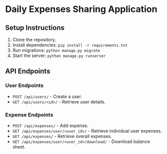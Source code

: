 # Daily Expenses Sharing Application

## Setup Instructions

1. Clone the repository.
2. Install dependencies: `pip install -r requirements.txt`
3. Run migrations: `python manage.py migrate`
4. Start the server: `python manage.py runserver`

## API Endpoints

### User Endpoints

- `POST /api/users/` - Create a user.
- `GET /api/users/<id>/` - Retrieve user details.

### Expense Endpoints

- `POST /api/expenses/` - Add expense.
- `GET /api/expenses/user/<user_id>/` - Retrieve individual user expenses.
- `GET /api/expenses/` - Retrieve overall expenses.
- `GET /api/expenses/user/<user_id>/download/` - Download balance sheet.


